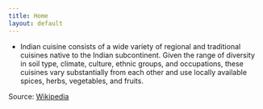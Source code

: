 ```yaml
---
title: Home
layout: default
---
```

- Indian cuisine consists of a wide variety of regional and traditional cuisines native to the Indian subcontinent. Given the range of diversity in soil type, climate, culture, ethnic groups, and occupations, these cuisines vary substantially from each other and use locally available spices, herbs, vegetables, and fruits.

Source: [Wikipedia](https://en.wikipedia.org/wiki/Indian_cuisine)
